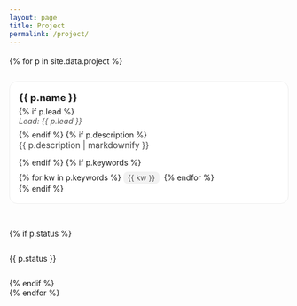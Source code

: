 ```yaml
---
layout: page
title: Project
permalink: /project/
---
```


<style>
.projects-grid {
  display: grid;
  grid-template-columns: repeat(auto-fill, minmax(280px, 1fr));
  gap: 28px;
  margin-top: 18px;
}
.project {
  text-align: left;
  padding: 18px 16px;
  background: #fff;
  border: 1px solid #eee;
  border-radius: 14px;
  transition: box-shadow 0.2s ease;
}
.project:hover {
  box-shadow: 0 3px 10px rgba(0,0,0,0.1);
}
.project .name {
  font-size: 1.1rem;
  font-weight: 700;
  margin-bottom: 6px;
}
.project .lead {
  color: #555;
  font-style: italic;
  margin-bottom: 8px;
}
.project .description {
  color: #444;
  font-size: 0.95rem;
  line-height: 1.5;
  margin-bottom: 10px;
}
.project .keywords {
  margin-top: 6px;
}
.project .keyword {
  display: inline-block;
  background: #f2f2f2;
  color: #555;
  font-size: 0.85rem;
  padding: 3px 8px;
  border-radius: 8px;
  margin: 2px 4px 0 0;
}
.project .status {
  display: inline-block;
  font-weight: 600;
  font-size: 0.85rem;
  padding: 3px 10px;
  border-radius: 8px;
  margin-bottom: 8px;
}

.project .status.active {
  background: #e6f4ea;
  color: #137333;
}

.project .status.completed {
  background: #fce8e6;
  color: #a50e0e;
}

</style>

<div class="projects-grid">
{% for p in site.data.project %}
  <div class="project">
    <div class="name">{{ p.name }}</div>
    {% if p.lead %}
      <div class="lead">Lead: {{ p.lead }}</div>
    {% endif %}
    {% if p.description %}
      <div class="description">{{ p.description | markdownify }}</div>
    {% endif %}
    {% if p.keywords %}
      <div class="keywords">
        {% for kw in p.keywords %}
          <span class="keyword">{{ kw }}</span>
        {% endfor %}
      </div>
    {% endif %}
    </div><br>
    {% if p.status %}
        <div class="status {{ p.status | downcase }}">{{ p.status }}</div>
    {% endif %}

  </div>
{% endfor %}
</div>
